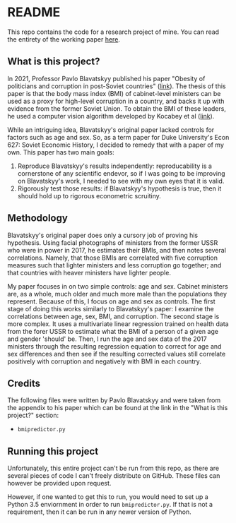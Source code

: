 # README

This repo contains the code for a research project of mine. You can read the entirety of the working paper [here](https://www.logan-cooper.com/assets/Cooper_Obesity_and_Corruption.pdf).

## What is this project?
In 2021, Professor Pavlo Blavatskyy published his paper "Obesity of politicians and corruption in post-Soviet countries" ([link](https://onlinelibrary.wiley.com/doi/abs/10.1111/ecot.12259)). The thesis of this paper is that the body mass index (BMI) of cabinet-level ministers can be used as a proxy for high-level corruption in a country, and backs it up with evidence from the former Soviet Union. To obtain the BMI of these leaders, he used a computer vision algorithm developed by Kocabey et al ([link](https://www.researchgate.net/publication/314433619_Face-to-BMI_Using_Computer_Vision_to_Infer_Body_Mass_Index_on_Social_Media)). 

While an intriguing idea, Blavatskyy's original paper lacked controls for factors such as age and sex. So, as a term paper for Duke University's Econ 627: Soviet Economic History, I decided to remedy that with a paper of my own. This paper has two main goals:
1. Reproduce Blavatskyy's results independently: reproducability is a cornerstone of any scientific endevor, so if I was going to be improving on Blavatskyy's work, I needed to see with my own eyes that it is valid.
2. Rigorously test those results: if Blavatskyy's hypothesis is true, then it should hold up to rigorous econometric scruitiny. 

## Methodology
Blavatskyy's original paper does only a cursory job of proving his hypothesis. Using facial photographs of ministers from the former USSR who were in power in 2017, he estimates their BMIs, and then notes several correlations. Namely, that those BMIs are correlated with five corruption measures such that lighter ministers and less corruption go together; and that countries with heaver ministers have lighter people. 

My paper focuses in on two simple controls: age and sex. Cabinet ministers are, as a whole, much older and much more male than the populations they represent. Because of this, I focus on age and sex as controls. The first stage of doing this works similarly to Blavatskyy's paper: I examine the correlations between age, sex, BMI, and corruption. The second stage is more complex. It uses a multivariate linear regression trained on health data from the forer USSR to estimate what the BMI of a person of a given age and gender 'should' be. Then, I run the age and sex data of the 2017 ministers through the resulting regression equation to correct for age and sex differences and then see if the resulting corrected values still correlate positively with corruption and negatively with BMI in each country.

## Credits
The following files were written by Pavlo Blavatskyy and were taken from the appendix to his paper which can be found at the link in the "What is this project?" section:
- `bmipredictor.py`

## Running this project
Unfortunately, this entire project can't be run from this repo, as there are several pieces of code I can't freely distribute on GitHub. These files can however be provided upon request.

However, if one wanted to get this to run, you would need to set up a Python 3.5 enviornment in order to run `bmipredictor.py`. If that is not a requirement, then it can be run in any newer version of Python.